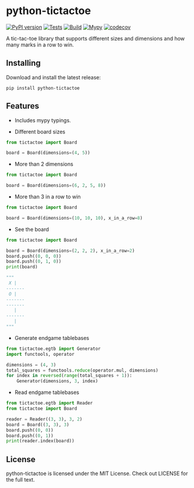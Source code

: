 # python-tictactoe
[![PyPI version](https://badge.fury.io/py/python-tictactoe.svg)](https://badge.fury.io/py/python-tictactoe)
[![Tests](https://github.com/AttackingOrDefending/python-tictactoe/actions/workflows/tests.yml/badge.svg)](https://github.com/AttackingOrDefending/python-tictactoe/actions/workflows/tests.yml)
[![Build](https://github.com/AttackingOrDefending/python-tictactoe/actions/workflows/build.yml/badge.svg)](https://github.com/AttackingOrDefending/python-tictactoe/actions/workflows/build.yml)
[![Mypy](https://github.com/AttackingOrDefending/python-tictactoe/actions/workflows/mypy.yml/badge.svg)](https://github.com/AttackingOrDefending/python-tictactoe/actions/workflows/mypy.yml)
[![codecov](https://codecov.io/gh/AttackingOrDefending/python-tictactoe/branch/main/graph/badge.svg?token=7N5LHRA3OC)](https://codecov.io/gh/AttackingOrDefending/python-tictactoe)

A tic-tac-toe library that supports different sizes and dimensions and how many marks in a row to win.

Installing
----------

Download and install the latest release:

    pip install python-tictactoe

## Features

* Includes mypy typings.

* Different board sizes
```python
from tictactoe import Board

board = Board(dimensions=(4, 5))
```
* More than 2 dimensions
```python
from tictactoe import Board

board = Board(dimensions=(6, 2, 5, 8))
```
* More than 3 in a row to win
```python
from tictactoe import Board

board = Board(dimensions=(10, 10, 10), x_in_a_row=8)
```
* See the board
```python
from tictactoe import Board

board = Board(dimensions=(2, 2, 2), x_in_a_row=2)
board.push((0, 0, 0))
board.push((0, 1, 0))
print(board)

"""
 X |   
-------
 O |   
-------
-------
   |   
-------
   |   
"""
```
* Generate endgame tablebases
```python
from tictactoe.egtb import Generator
import functools, operator

dimensions = (4, 3)
total_squares = functools.reduce(operator.mul, dimensions)
for index in reversed(range(total_squares + 1)):
    Generator(dimensions, 3, index)
```
* Read endgame tablebases
```python
from tictactoe.egtb import Reader
from tictactoe import Board

reader = Reader((3, 3), 3, 2)
board = Board((3, 3), 3)
board.push((0, 0))
board.push((0, 1))
print(reader.index(board))
```

## License
python-tictactoe is licensed under the MIT License. Check out LICENSE for the full text.
